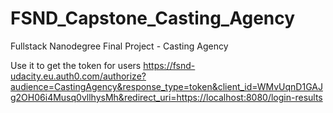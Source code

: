 # FSND_Capstone_Casting_Agency
Fullstack Nanodegree Final Project - Casting Agency

Use it to get the token for users
https://fsnd-udacity.eu.auth0.com/authorize?audience=CastingAgency&response_type=token&client_id=WMvUqnD1GAJg2OH06i4Musq0vllhysMh&redirect_uri=https://localhost:8080/login-results


